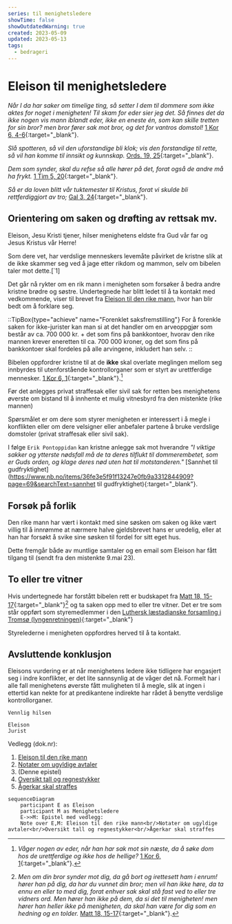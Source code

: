 ```yaml
---
series: til menighetsledere
showTime: false
showOutdatedWarning: true
created: 2023-05-09
updated: 2023-05-13
tags:
  - bedrageri
---
```


# Eleison til menighetsledere
_Når I da har saker om timelige ting, så setter I dem til dommere som ikke aktes for noget i menigheten! Til skam for eder sier jeg det. Så finnes det da ikke nogen vis mann iblandt eder, ikke en eneste én, som kan skille tretten for sin bror? men bror fører sak mot bror, og det for vantros domstol!_ [1 Kor 6, 4-6](https://no.bibelsite.com/1_corinthians/6-4.htm){:target="_blank"}.

_Slå spotteren, så vil den uforstandige bli klok; vis den forstandige til rette, så vil han komme til innsikt og kunnskap._ [Ords. 19, 25](https://no.bibelsite.com/proverbs/19-25.htm){:target="_blank"}.

_Dem som synder, skal du refse så alle hører på det, forat også de andre må ha frykt._ [1 Tim 5, 20](https://no.bibelsite.com/1_timothy/5-20.htm){:target="_blank"}.

_Så er da loven blitt vår tuktemester til Kristus, forat vi skulde bli rettferdiggjort av tro;_ [Gal 3, 24](https://no.bibelsite.com/galatians/3-24.htm){:target="_blank"}.

## Orientering om saken og drøfting av rettsak mv.
Eleison, Jesu Kristi tjener, hilser menighetens eldste fra Gud vår far og Jesus Kristus vår Herre! 

Som dere vet, har verdslige menneskers levemåte påvirket de kristne slik at de ikke skammer seg ved å jage etter rikdom og mammon, selv om bibelen taler mot dette.[`1]

Det går nå rykter om en rik mann i menigheten som forsøker å bedra andre kristne brødre og søstre. Undertegnede har blitt ledet til å ta kontakt med vedkommende, viser til brevet fra [Eleison til den rike mann](/article/griskhet/eleison-til-den-rike-mann), hvor han blir bedt om å forklare seg.

::TipBox{type="achieve" name="Forenklet saksfremstilling"}
For å forenkle saken for ikke-jurister kan man si at det handler om en arveoppgjør som består av ca. 700 000 kr. + det som fins på bankkontoer, hvorav den rike mannen krever eneretten til ca. 700 000 kroner, og det som fins på bankkontoer skal fordeles på alle arvingene, inkludert han selv.
::

Bibelen oppfordrer kristne til at de **ikke** skal overlate meglingen mellom seg innbyrdes til utenforstående kontrollorganer som er styrt av urettferdige mennesker. [1 Kor 6, 1](https://no.bibelsite.com/1_corinthians/6-1.htm){:target="_blank"}.[^2]

Før det anlegges privat straffesak eller sivil sak for retten bes menighetens øverste om bistand til å innhente et mulig vitnesbyrd fra den mistenkte (rike mannen)

Spørsmålet er om dere som styrer menigheten er interessert i å megle i konflikten eller om dere velsigner eller anbefaler partene å bruke verdslige domstoler (privat straffesak eller sivil sak).

I følge `Erik Pontoppidan` kan kristne anlegge sak mot hverandre _"I viktige sakker og ytterste nødsfall må de ta deres tilflukt til dommerembetet, som er Guds orden, og klage deres nød uten hat til motstanderen."_ [Sannhet til gudfryktighet](https://www.nb.no/items/36fe3e5f91f13247e0fb9a3312844909?page=69&searchText=sannhet til gudfryktighet){:target="_blank"}.

## Forsøk på forlik
Den rike mann har vært i kontakt med sine søsken om saken og ikke vært villig til å innrømme at nærmere halve gjeldsbrevet hans er uredelig, eller at han har forsøkt å svike sine søsken til fordel for sitt eget hus. 

Dette fremgår både av muntlige samtaler og en email som Eleison har fått tilgang til (sendt fra den mistenkte 9.mai 23).

## To eller tre vitner
Hvis undertegnede har forstått bibelen rett er budskapet fra [Matt 18, 15-17](https://no.bibelsite.com/matthew/18-15.htm){:target="_blank"}[^3] og ta saken opp med to eller tre vitner. Det er tre som står oppført som styremedlemmer i den [Luthersk læstadianske forsamling i Tromsø (lyngenretningen)](https://w2.brreg.no/enhet/sok/detalj.jsp?orgnr=994009087){:target="_blank"}

Styrelederne i menigheten oppfordres herved til å ta kontakt.

## Avsluttende konklusjon
Eleisons vurdering er at når menighetens ledere ikke tidligere har engasjert seg i indre konflikter, er det lite sannsynlig at de våger det nå. Formelt har i alle fall menighetens øverste fått muligheten til å megle, slik at ingen i ettertid kan nekte for at predikantene indirekte har rådet å benytte verdslige kontrollorganer.

```
Vennlig hilsen 

Eleison
Jurist
```

Vedlegg (dok.nr):  

1. [Eleison til den rike mann](/article/griskhet/eleison-til-den-rike-mann)
2. [Notater om ugyldige avtaler](/article/griskhet/vedlegg-om-ugyldige-avtaler)
3. (Denne epistel)
4. [Oversikt tall og regnestykker](/article/griskhet/vedlegg-tall-og-regnestykker)
5. [Ågerkar skal straffes](/article/griskhet/eleison-til-menigheten)

```mermaid
sequenceDiagram
    participant E as Eleison
    participant M as Menighetsledere
    E->>M: Epistel med vedlegg:
    Note over E,M: Eleison til den rike mann<br/>Notater om ugyldige avtaler<br/>Oversikt tall og regnestykker<br/>Ågerkar skal straffes
```

[^1]: _men de som vil bli rike, faller i fristelse og snare og mange dårlige og skadelige lyster, som senker menneskene ned i undergang og fortapelse. 10 For pengekjærhet er en rot til alt ondt; av lyst dertil har somme faret vill fra troen og har gjennemstunget sig selv med mange piner. 11 Men du, Guds menneske, fly disse ting, jag efter rettferdighet, gudsfrykt, tro, kjærlighet, tålmodighet, saktmodighet!_ [1 Tim 6, 9-11](https://no.bibelsite.com/1_timothy/6-9.htm){:target="_blank"}
[^2]: _Våger nogen av eder, når han har sak mot sin næste, da å søke dom hos de urettferdige og ikke hos de hellige?_ [1 Kor 6, 1](https://no.bibelsite.com/1_corinthians/6-1.htm){:target="_blank"}.
[^3]: _Men om din bror synder mot dig, da gå bort og irettesett ham i enrum! hører han på dig, da har du vunnet din bror; men vil han ikke høre, da ta ennu en eller to med dig, forat enhver sak skal stå fast ved to eller tre vidners ord. Men hører han ikke på dem, da si det til menigheten! men hører han heller ikke på menigheten, da skal han være for dig som en hedning og en tolder._ [Matt 18, 15-17](https://no.bibelsite.com/matthew/18-15.htm){:target="_blank"}.